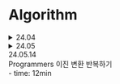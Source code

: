 # Algorithm
<details>
<summary>24.04</summary>
<details>
<summary>24.04.11</summary>
Programmers pccp_1번<br>
- time: 1h 40min<br>
- review: 이차원 배열 for 반복문 확인<br>
</details>
<details>
<summary>24.04.12</summary>
Programmers pccp_9번<br>
- time: 22min<br>
Programmers 달리기 경주<br>
- time: 1h 45min<br>
- review: 시간복잡도 확인 list, dict<br>
</details>
<details>
<summary>24.04.14</summary>
algorithm interview 유효한 팰린드롬<br>
- time: 7min
- review: 파이썬 문자열 슬라이싱 속도<br>
algorithm interview 로그 파일 재정렬<br>
- time: 23min<br>
- review: lambda 사용법
</details>
<details>
<summary>24.04.15</summary>
Programmers 추억점수 <br>
- time: 13min
</details>
<details>
<summary>24.04.18</summary>
Programmers 공원산책 <br>
- time: 2h 40min<br>
- review: row column 순서 및 조건 제대로 확인<br>
Programmers pccp_10번<br>
- time: 14 min<br>
- review: 주어진 조건의 기준이 되는 고정값을 만드는 방법
</details>
<details>
<summary>24.04.24</summary>
Programmers 가장 많이 받은 선물 <br>
- time: 3h<br>
- review: 함수공부 필요(list(zip(*g)))<br>
Programmers 바탕화면 정리<br>
- time: 20 min<br>
- review: 가장 많이 받은 선물과 비슷한 문제, 리스트 변형
</details>
<details>
<summary>24.04.29</summary>
Programmers 덧칠하기 <br>
- time: 1h 40min<br>
Programmers 대충 만든 자판 <br>
- time: 55min<br>
</details>
<details>
<summary>24.04.30</summary>
algorithm interview 가장 흔한 단어<br>
- time: 15min<br>
- review: 복수의 경우도 추가적으로 확인<br>
algorithm interview 그룹 애너그램<br>
- time: 7min<br>
</details>
</details>

<details>
<summary>24.05</summary>
<details>
<summary>24.05.03</summary>
Programmers 카드뭉치 <br>
- time: 15min<br>
- review: deque 이용 방법 확인<br>
</details>
<details>
<summary>24.05.04</summary>
Programmers 둘만의 암호 <br>
- time: 1h 13min<br>
Programmers 크기가 작은 부분 문자열 <br>
- time: 8min<br>
</details>
<details>
<summary>24.05.04</summary>
Programmers 문자열 나누기 <br>
- time: 24min<br>
</details>
<details>
<summary>24.05.06</summary>
Programmers 햄버거 만들기 <br>
- time: 19min<br>
</details>
<details>
<summary>24.05.07</summary>
algorithm interview 두 수의 합 <br>
- time: 15min<br>
- review: 동일 for문을 사용해도 시간복잡도가 낮은 경우 존재
</details>
<details>
<summary>24.05.08</summary>
Programmers 소수만들기 <br>
- time: 30min<br>
- review: 접근은 맞았으나 itertools lib 확인 필요<br>
Programmers 숫자 짝꿍 <br>
- time: 16min<br>
Programmers 신규 아이디 추천 <br>
- time: 52min<br>
- review: 정규식 풀이, ljust()/rjust()
</details>
<details>
<summary>24.05.09</summary>
Programmers 문자열 내림차순 정렬 <br>
- time: 2min<br>
Programmers 키패드 누르기<br>
- time: 45min<br>
</details>
<details>
<summary>24.05.10</summary>
Programmers 최댓값과 최솟값 <br>
- time: 3min<br>
- review: map함수<br> 
Programmers 성격유형 검사하기<br>
- time: 10hour over<br>
- review: 접근이 맞아도 잘 안풀리면 더 세분화작업 필요<br>
Programmers 옹알이 (1) <br>
- time: 9min<br>
Programmers 올바른 괄호<br>
- time: 7min<br>
</details>
<details>
<summary>24.05.11</summary>
Programmers 옹알이 (2) <br>
- time: 15min<br>
Programmers 개인정보수집 유효기간 <br>
- time: 46min<br>
- review: 접근이 맞아도 잘 안풀리면 더 세분화작업 필요<br>
Programmers 크레인 인형뽑기 게임 <br>
- time: 37min<br>
</details>
<details>
<summary>24.05.12</summary>
Programmers 신고 결과 받기 <br>
- time: 49min<br>
Programmers 체육복 <br>
- time: 21min<br>
Programmers 최솟값 만들기 <br>
- time: 1min<br>
</details>
<summary>24.05.13</summary>
Programmers JadenCase 문자열 만들기<br>
- time: 15min over<br>
- review: capitalize()함수, "".join 시 공백활용 <br>
Interview 세 수의 합<br>
- review: 투포인터 학습문제<br>
Programmers 구명보트<br>
- time: 20min over<br>
- review: 투포인터 연습문제 <br>
</details>
<summary>24.05.14</summary>
Programmers 이진 변환 반복하기<br>
- time: 12min<br>
</details>
